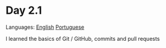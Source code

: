 # Day 2.1

Languages: [English](https://github.com/mayusatori/trybe-exercises/tree/main/exercises/B2/2.1#dia-21) [Portuguese](https://github.com/mayusatori/trybe-exercises/blob/main/exercises/B2/2.1/README.en.md#day-21)

I learned the basics of Git / GitHub, commits and pull requests
